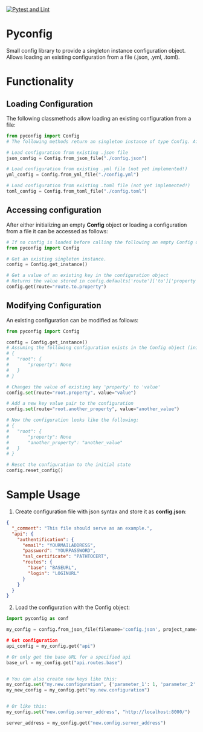 [![Pytest and Lint](https://github.com/pgoelter/pyconfig/actions/workflows/main.yml/badge.svg?branch=main)](https://github.com/pgoelter/pyconfig/actions/workflows/main.yml)

# Pyconfig

Small config library to provide a singleton instance configuration object. Allows loading an existing configuration from a file (.json, .yml, .toml).

# Functionality

## Loading Configuration

The following classmethods allow loading an existing configuration from a file:

```python
from pyconfig import Config
# The following methods return an singleton instance of type Config. After loading a config, it can be accessed by calling Config.get_instance()

# Load configuration from existing .json file
json_config = Config.from_json_file("./config.json")

# Load configuration from existing .yml file (not yet implemented!)
yml_config = Config.from_yml_file("./config.yml")

# Load configuration from existing .toml file (not yet implemented!)
toml_config = Config.from_toml_file("./config.toml")
```

## Accessing configuration

After either initializing an empty **Config** object or loading a configuration from a file it can be accessed as follows:

```python
# If no config is loaded before calling the following an empty Config object is initialized.
from pyconfig import Config

# Get an existing singleton instance.
config = Config.get_instance()

# Get a value of an existing key in the configuration object
# Returns the value stored in config.defaults['route']['to']['property']
config.get(route="route.to.property")
```

## Modifying Configuration

An existing configuration can be modified as follows:

```python
from pyconfig import Config

config = Config.get_instance()
# Assuming the following configuration exists in the Config object (initial state):
# {
#   "root": {
#       "property": None
#   }
# }

# Changes the value of existing key 'property' to 'value'
config.set(route="root.property", value="value")

# Add a new key value pair to the configuration
config.set(route="root.another_property", value="another_value")

# Now the configuration looks like the following:
# {
#   "root": {
#       "property": None
#       "another_property": "another_value"
#   }
# }

# Reset the configuration to the initial state
config.reset_config()

```

# Sample Usage

1. Create configuration file with json syntax and store it as **config.json**:

```json
{
  "_comment": "This file should serve as an example.",
  "api": {
    "authentification": {
      "email": "YOURMAILADDRESS",
      "password": "YOURPASSWORD",
      "ssl_certificate": "PATHTOCERT",
      "routes": {
        "base": "BASEURL",
        "login": "LOGINURL"
      }
    }
  }
}
```

2. Load the configuration with the Config object:

```python
import pyconfig as conf

my_config = config.from_json_file(filename='config.json', project_name='My Awesome Project)

# Get configuration
api_config = my_config.get("api")

# Or only get the base URL for a specified api
base_url = my_config.get("api.routes.base")


# You can also create new keys like this:
my_config.set("my.new.configuration", {'parameter_1': 1, 'parameter_2': 2})
my_new_config = my_config.get("my.new.configuration")


# Or like this:
my_config.set("new.config.server_address", "http://localhost:8000/")

server_address = my_config.get("new.config.server_address")


```
